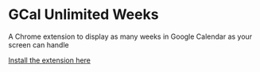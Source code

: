 # GCal Unlimited Weeks
A Chrome extension to display as many weeks in Google Calendar as your screen can handle

[Install the extension here](https://chrome.google.com/webstore/detail/gcal-unlimited-weeks/kppipnjcfidhlpgckimgaifilmkolokj)
